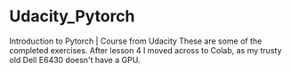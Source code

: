 # Udacity_Pytorch
Introduction to Pytorch | Course from Udacity
These are some of the completed exercises.  After lesson 4 I moved across to Colab, as my trusty old Dell E6430 doesn't have a GPU.
